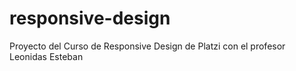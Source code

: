 # responsive-design
Proyecto del Curso de Responsive Design de Platzi con el profesor Leonidas Esteban
